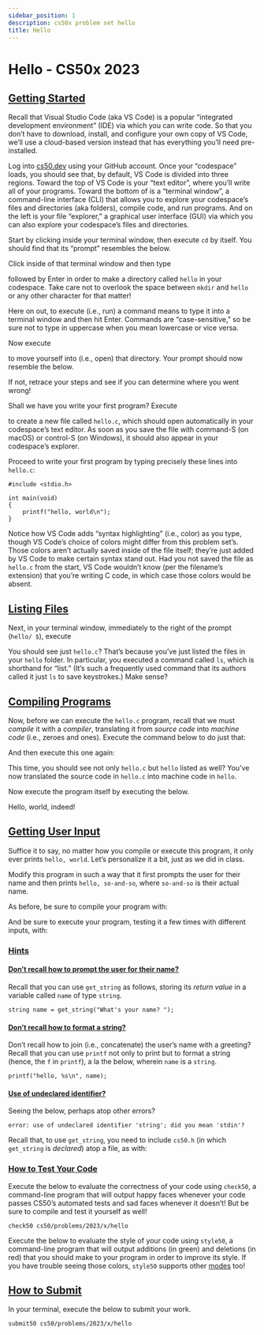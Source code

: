 ```yaml
---
sidebar_position: 1
description: cs50x problem set hello
title: Hello
---
```


# Hello - CS50x 2023

## [Getting Started](#getting-started)

Recall that Visual Studio Code (aka VS Code) is a popular “integrated development environment” (IDE) via which you can write code. So that you don’t have to download, install, and configure your own copy of VS Code, we’ll use a cloud-based version instead that has everything you’ll need pre-installed.

Log into [cs50.dev](https://cs50.dev/) using your GitHub account. Once your “codespace” loads, you should see that, by default, VS Code is divided into three regions. Toward the top of VS Code is your “text editor”, where you’ll write all of your programs. Toward the bottom of is a “terminal window”, a command-line interface (CLI) that allows you to explore your codespace’s files and directories (aka folders), compile code, and run programs. And on the left is your file “explorer,” a graphical user interface (GUI) via which you can also explore your codespace’s files and directories.

Start by clicking inside your terminal window, then execute `cd` by itself. You should find that its “prompt” resembles the below.

Click inside of that terminal window and then type

followed by Enter in order to make a directory called `hello` in your codespace. Take care not to overlook the space between `mkdir` and `hello` or any other character for that matter!

Here on out, to execute (i.e., run) a command means to type it into a terminal window and then hit Enter. Commands are “case-sensitive,” so be sure not to type in uppercase when you mean lowercase or vice versa.

Now execute

to move yourself into (i.e., open) that directory. Your prompt should now resemble the below.

If not, retrace your steps and see if you can determine where you went wrong!

Shall we have you write your first program? Execute

to create a new file called `hello.c`, which should open automatically in your codespace’s text editor. As soon as you save the file with command-S (on macOS) or control-S (on Windows), it should also appear in your codespace’s explorer.

Proceed to write your first program by typing precisely these lines into `hello.c`:

```
#include <stdio.h>

int main(void)
{
    printf("hello, world\n");
}

```

Notice how VS Code adds “syntax highlighting” (i.e., color) as you type, though VS Code’s choice of colors might differ from this problem set’s. Those colors aren’t actually saved inside of the file itself; they’re just added by VS Code to make certain syntax stand out. Had you not saved the file as `hello.c` from the start, VS Code wouldn’t know (per the filename’s extension) that you’re writing C code, in which case those colors would be absent.

## [Listing Files](#listing-files)

Next, in your terminal window, immediately to the right of the prompt (`hello/ $`), execute

You should see just `hello.c`? That’s because you’ve just listed the files in your `hello` folder. In particular, you executed a command called `ls`, which is shorthand for “list.” (It’s such a frequently used command that its authors called it just `ls` to save keystrokes.) Make sense?

## [Compiling Programs](#compiling-programs)

Now, before we can execute the `hello.c` program, recall that we must _compile_ it with a _compiler_, translating it from _source code_ into _machine code_ (i.e., zeroes and ones). Execute the command below to do just that:

And then execute this one again:

This time, you should see not only `hello.c` but `hello` listed as well? You’ve now translated the source code in `hello.c` into machine code in `hello`.

Now execute the program itself by executing the below.

Hello, world, indeed!

## [Getting User Input](#getting-user-input)

Suffice it to say, no matter how you compile or execute this program, it only ever prints `hello, world`. Let’s personalize it a bit, just as we did in class.

Modify this program in such a way that it first prompts the user for their name and then prints `hello, so-and-so`, where `so-and-so` is their actual name.

As before, be sure to compile your program with:

And be sure to execute your program, testing it a few times with different inputs, with:


### [Hints](#hints)

#### [Don’t recall how to prompt the user for their name?](#dont-recall-how-to-prompt-the-user-for-their-name)

Recall that you can use `get_string` as follows, storing its _return value_ in a variable called `name` of type `string`.

```
string name = get_string("What's your name? ");

```

#### [Don’t recall how to format a string?](#dont-recall-how-to-format-a-string)

Don’t recall how to join (i.e., concatenate) the user’s name with a greeting? Recall that you can use `printf` not only to print but to format a string (hence, the `f` in `printf`), a la the below, wherein `name` is a `string`.

```
printf("hello, %s\n", name);

```

#### [Use of undeclared identifier?](#use-of-undeclared-identifier)

Seeing the below, perhaps atop other errors?

```
error: use of undeclared identifier 'string'; did you mean 'stdin'?

```

Recall that, to use `get_string`, you need to include `cs50.h` (in which `get_string` is _declared_) atop a file, as with:

### [How to Test Your Code](#how-to-test-your-code)

Execute the below to evaluate the correctness of your code using `check50`, a command-line program that will output happy faces whenever your code passes CS50’s automated tests and sad faces whenever it doesn’t! But be sure to compile and test it yourself as well!

```
check50 cs50/problems/2023/x/hello

```

Execute the below to evaluate the style of your code using `style50`, a command-line program that will output additions (in green) and deletions (in red) that you should make to your program in order to improve its style. If you have trouble seeing those colors, `style50` supports other [modes](https://cs50.readthedocs.io/style50/) too!

## [How to Submit](#how-to-submit)

In your terminal, execute the below to submit your work.

```
submit50 cs50/problems/2023/x/hello

```